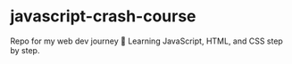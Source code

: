 # javascript-crash-course
Repo for my web dev journey 🚀 Learning JavaScript, HTML, and CSS step by step.
